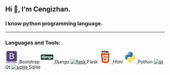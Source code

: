 ## Hi :wave:, I'm Cengizhan.<br>
### I know python programming language.
<hr>
<h3 align="left">Languages and Tools:</h3>
<p align="left"> <a href="" target="_blank"> <img src="https://raw.githubusercontent.com/devicons/devicon/master/icons/bootstrap/bootstrap-plain-wordmark.svg" alt="bootstrap" width="40" height="40"/> </a> Bootstrap 
<a href="" target="_blank"> <img src="https://raw.githubusercontent.com/devicons/devicon/master/icons/django/django-original.svg" alt="django" width="40" height="40"/> </a> Django
<a href="" target="_blank"> <img src="https://www.vectorlogo.zone/logos/pocoo_flask/pocoo_flask-icon.svg" alt="flask" width="40" height="40"/> </a> Flask
<a href="" target="_blank"> <img src="https://raw.githubusercontent.com/devicons/devicon/master/icons/html5/html5-original-wordmark.svg" alt="html5" width="40" height="40"/> </a> Html
<a href="" target="_blank"> <img src="https://raw.githubusercontent.com/devicons/devicon/master/icons/python/python-original.svg" alt="python" width="40" height="40"/> </a> Python
<a href="" target="_blank"> <img src="https://upload.wikimedia.org/wikipedia/commons/0/0b/Qt_logo_2016.svg" alt="qt" width="40" height="40"/> </a> Qt
<a href="" target="_blank"> <img src="https://www.vectorlogo.zone/logos/sqlite/sqlite-icon.svg" alt="sqlite" width="40" height="40"/> </a> Sqlite </p>
